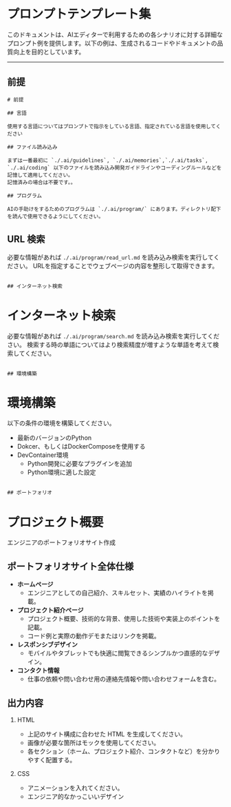 <!--
  プロンプトテンプレート集
  このファイルは、各シナリオに対するプロンプト例を記載しています。
  具体的な要件、出力形式、コードスタイルやルールなどを明記することで、より高品質な生成を目指します。
-->

# プロンプトテンプレート集

このドキュメントは、AIエディターで利用するための各シナリオに対する詳細なプロンプト例を提供します。以下の例は、生成されるコードやドキュメントの品質向上を目的としています。

---

## 前提

```
# 前提

## 言語

使用する言語についてはプロンプトで指示をしている言語、指定されている言語を使用してください

## ファイル読み込み

まずは一番最初に `./.ai/guidelines`, `./.ai/memories`,`./.ai/tasks`,　`./.ai/coding` 以下のファイルを読み込み開発ガイドラインやコーディングルールなどを記憶して適用してください。
記憶済みの場合は不要です。。

## プログラム

AIの手助けをするためのプログラムは `./.ai/program/` にあります。ディレクトリ配下を読んで使用できるようにしてください。

```

## URL 検索

必要な情報があれば `./.ai/program/read_url.md` を読み込み検索を実行してください。
URLを指定することでウェブページの内容を整形して取得できます。

```

## インターネット検索

```
# インターネット検索

必要な情報があれば `./.ai/program/search.md` を読み込み検索を実行してください。
検索する時の単語についてはより検索精度が増すような単語を考えて検索してください。

```

## 環境構築

```
# 環境構築

以下の条件の環境を構築してください。

- 最新のバージョンのPython
- Dokcer、もしくはDockerComposeを使用する
- DevContainer環境
  - Python開発に必要なプラグインを追加
  - Python環境に適した設定

```

## ポートフォリオ

```
# プロジェクト概要

エンジニアのポートフォリオサイト作成

## ポートフォリオサイト全体仕様

- **ホームページ**
  - エンジニアとしての自己紹介、スキルセット、実績のハイライトを掲載。
- **プロジェクト紹介ページ**
  - プロジェクト概要、技術的な背景、使用した技術や実装上のポイントを記載。
  - コード例と実際の動作デモまたはリンクを掲載。
- **レスポンシブデザイン**
  - モバイルやタブレットでも快適に閲覧できるシンプルかつ直感的なデザイン。
- **コンタクト情報**
  - 仕事の依頼や問い合わせ用の連絡先情報や問い合わせフォームを含む。

## 出力内容

1. HTML
   - 上記のサイト構成に合わせた HTML を生成してください。
   - 画像が必要な箇所はモックを使用してください。
   - 各セクション（ホーム、プロジェクト紹介、コンタクトなど）を分かりやすく配置する。

2. CSS
   - アニメーションを入れてください。
   - エンジニア的なかっこいいデザイン

```
